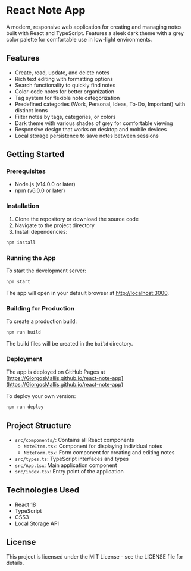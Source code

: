 # React Note App

A modern, responsive web application for creating and managing notes built with React and TypeScript. Features a sleek dark theme with a grey color palette for comfortable use in low-light environments.

## Features

- Create, read, update, and delete notes
- Rich text editing with formatting options
- Search functionality to quickly find notes
- Color-code notes for better organization
- Tag system for flexible note categorization
- Predefined categories (Work, Personal, Ideas, To-Do, Important) with distinct icons
- Filter notes by tags, categories, or colors
- Dark theme with various shades of grey for comfortable viewing
- Responsive design that works on desktop and mobile devices
- Local storage persistence to save notes between sessions

## Getting Started

### Prerequisites

- Node.js (v14.0.0 or later)
- npm (v6.0.0 or later)

### Installation

1. Clone the repository or download the source code
2. Navigate to the project directory
3. Install dependencies:

```bash
npm install
```

### Running the App

To start the development server:

```bash
npm start
```

The app will open in your default browser at [http://localhost:3000](http://localhost:3000).

### Building for Production

To create a production build:

```bash
npm run build
```

The build files will be created in the `build` directory.

### Deployment

The app is deployed on GitHub Pages at [https://GiorgosMallis.github.io/react-note-app](https://GiorgosMallis.github.io/react-note-app)

To deploy your own version:

```bash
npm run deploy
```

## Project Structure

- `src/components/`: Contains all React components
  - `NoteItem.tsx`: Component for displaying individual notes
  - `NoteForm.tsx`: Form component for creating and editing notes
- `src/types.ts`: TypeScript interfaces and types
- `src/App.tsx`: Main application component
- `src/index.tsx`: Entry point of the application

## Technologies Used

- React 18
- TypeScript
- CSS3
- Local Storage API

## License

This project is licensed under the MIT License - see the LICENSE file for details.
